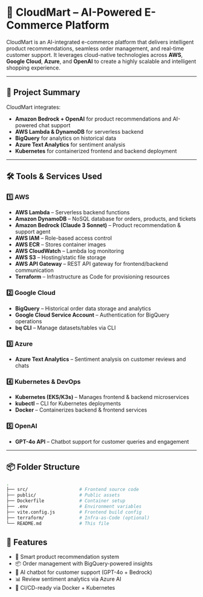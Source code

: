 # 🚀 CloudMart – AI-Powered E-Commerce Platform

CloudMart is an AI-integrated e-commerce platform that delivers intelligent product recommendations, seamless order management, and real-time customer support. It leverages cloud-native technologies across **AWS**, **Google Cloud**, **Azure**, and **OpenAI** to create a highly scalable and intelligent shopping experience.

---

## 📌 Project Summary

CloudMart integrates:
- **Amazon Bedrock + OpenAI** for product recommendations and AI-powered chat support
- **AWS Lambda & DynamoDB** for serverless backend
- **BigQuery** for analytics on historical data
- **Azure Text Analytics** for sentiment analysis
- **Kubernetes** for containerized frontend and backend deployment

---

## 🛠️ Tools & Services Used

### 1️⃣ AWS

- **AWS Lambda** – Serverless backend functions
- **Amazon DynamoDB** – NoSQL database for orders, products, and tickets
- **Amazon Bedrock (Claude 3 Sonnet)** – Product recommendation & support agent
- **AWS IAM** – Role-based access control
- **AWS ECR** – Stores container images
- **AWS CloudWatch** – Lambda log monitoring
- **AWS S3** – Hosting/static file storage
- **AWS API Gateway** – REST API gateway for frontend/backend communication
- **Terraform** – Infrastructure as Code for provisioning resources

### 2️⃣ Google Cloud

- **BigQuery** – Historical order data storage and analytics
- **Google Cloud Service Account** – Authentication for BigQuery operations
- **bq CLI** – Manage datasets/tables via CLI

### 3️⃣ Azure

- **Azure Text Analytics** – Sentiment analysis on customer reviews and chats

### 4️⃣ Kubernetes & DevOps

- **Kubernetes (EKS/K3s)** – Manages frontend & backend microservices
- **kubectl** – CLI for Kubernetes deployments
- **Docker** – Containerizes backend & frontend services

### 5️⃣ OpenAI

- **GPT-4o API** – Chatbot support for customer queries and engagement

---

## 📦 Folder Structure

```bash
.
├── src/                   # Frontend source code
├── public/                # Public assets
├── Dockerfile             # Container setup
├── .env                   # Environment variables
├── vite.config.js         # Frontend build config
├── terraform/             # Infra-as-Code (optional)
└── README.md              # This file
```

## 🧪 Features

- 🛒 Smart product recommendation system
- 📦 Order management with BigQuery-powered insights
- 🤖 AI chatbot for customer support (GPT-4o + Bedrock)
- 📊 Review sentiment analytics via Azure AI
- 🚀 CI/CD-ready via Docker + Kubernetes
